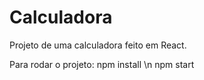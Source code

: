# Calculadora 


Projeto de uma calculadora feito em React. 

Para rodar o projeto: 
npm install \n
npm start 
